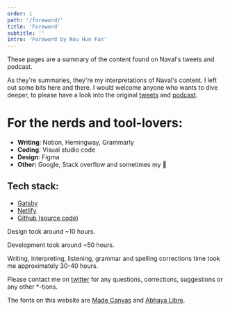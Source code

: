 ```yaml
---
order: 1
path: '/foreword/'
title: 'Foreword'
subtitle: ''
intro: 'Foreword by Rou Hun Fan'
---
```


These pages are a summary of the content found on Naval's tweets and podcast.

As they're summaries, they're my interpretations of Naval's content. I left out some bits here and there. I would welcome anyone who wants to dive deeper, to please have a look into the original [tweets](https://twitter.com/naval/status/1002103360646823936) and [podcast](https://nav.al/how-to-get-rich).

# For the nerds and tool-lovers:

- **Writing**: Notion, Hemingway, Grammarly
- **Coding**: Visual studio code
- **Design**: Figma
- **Other:** Google, Stack overflow and sometimes my 🧠

## Tech stack:

- [Gatsby](https://gatsbyjs.org/)
- [Netlify](https://netlify.com)
- [Github (source code)](https://github.com/flowen/principlesofwealth)

Design took around ~10 hours.

Development took around ~50 hours.

Writing, interpreting, listening, grammar and spelling corrections time took me approximately 30-40 hours.

Please contact me on [twitter](https://twitter.com/flowen_nl) for any questions, corrections, suggestions or any other \*-tions.

The fonts on this website are [Made Canvas](https://www.dafont.com/made-canvas.font) and [Abhaya Libre](https://fonts.google.com/specimen/Abhaya+Libre).
